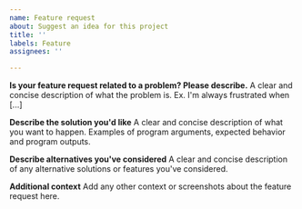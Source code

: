 ```yaml
---
name: Feature request
about: Suggest an idea for this project
title: ''
labels: Feature
assignees: ''

---
```


**Is your feature request related to a problem? Please describe.**
A clear and concise description of what the problem is. Ex. I'm always frustrated when [...]

**Describe the solution you'd like**
A clear and concise description of what you want to happen.
Examples of program arguments, expected behavior and program outputs.

**Describe alternatives you've considered**
A clear and concise description of any alternative solutions or features you've considered.

**Additional context**
Add any other context or screenshots about the feature request here.
